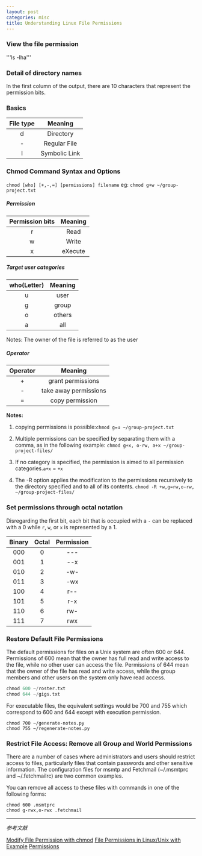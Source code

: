 ```yaml
---
layout: post
categories: misc
title: Understanding Linux File Permissions
---
```


### View the file permission
'''ls -lha'''

### Detail of directory names 
In the first column of the output, there are 10 characters that represent the permission bits.

### Basics

| File type |    Meaning    |
|:---------:|:-------------:|
|     d     |   Directory   |
|     -     |  Regular File |
|     l     | Symbolic Link |

### Chmod Command Syntax and Options
`chmod [who] [+,-,=] [permissions] filename`
eg:
`chmod g+w ~/group-project.txt`

##### Permission
| Permission bits | Meaning |
|:---------------:|:-------:|
|        r        |   Read  |
|        w        |  Write  |
|        x        | eXecute |

##### Target user categories
| who(Letter) | Meaning |
|:-----------:|:-------:|
|      u      |   user  |
|      g      |  group  |
|      o      |  others |
|      a      |   all   |

 Notes: The owner of the file is referred to as the user

##### Operator
| Operator |        Meaning        |
|:--------:|:---------------------:|
|     +    |   grant permissions   |
|     -    | take away permissions |
|     =    |    copy permission    |

 **Notes:**
1. copying permissions is possible:`chmod g=u ~/group-project.txt`

2. Multiple permissions can be specified by separating them with a comma, as in the following example:
`chmod g+x, o-rw, a+x ~/group-project-files/`
3. If no category is specified, the permission is aimed to all permission categories.`a+x` = `+x`

4. The -R option applies the modification to the permissions recursively to the directory specified and to all of its contents.
`chmod -R +w,g=rw,o-rw, ~/group-project-files/`

### Set permissions through octal notation
Disregarding the first bit, each bit that is occupied with a `-` can be replaced with a 0 while `r`, `w`, or `x` is represented by a 1.

| Binary | Octal | Permission |
|:------:|:-----:|:----------:|
|   000  |   0   |     ---    |
|   001  |   1   |     --x    |
|   010  |   2   |     -w-    |
|   011  |   3   |     -wx    |
|   100  |   4   |     r--    |
|   101  |   5   |     r-x    |
|   110  |   6   |     rw-    |
|   111  |   7   |     rwx    |

### Restore Default File Permissions
The default permissions for files on a Unix system are often 600 or 644. Permissions of 600 mean that the owner has full read and write access to the file, while no other user can access the file. Permissions of 644 mean that the owner of the file has read and write access, while the group members and other users on the system only have read access.
```s
chmod 600 ~/roster.txt
chmod 644 ~/gigs.txt
```
For executable files, the equivalent settings would be 700 and 755 which correspond to 600 and 644 except with execution permission.
```
chmod 700 ~/generate-notes.py
chmod 755 ~/regenerate-notes.py
```
### Restrict File Access: Remove all Group and World Permissions
There are a number of cases where administrators and users should restrict access to files, particularly files that contain passwords and other sensitive information. The configuration files for msmtp and Fetchmail (~/.msmtprc and ~/.fetchmailrc) are two common examples.

You can remove all access to these files with commands in one of the following forms:
```
chmod 600 .msmtprc
chmod g-rwx,o-rwx .fetchmail
```
************
*参考文献*

[Modify File Permission with chmod](https://www.linode.com/docs/tools-reference/tools/modify-file-permissions-with-chmod/)
[File Permissions in Linux/Unix with Example](https://www.guru99.com/file-permissions.html)
[Permissions](http://linuxcommand.org/lc3_lts0090.php)
